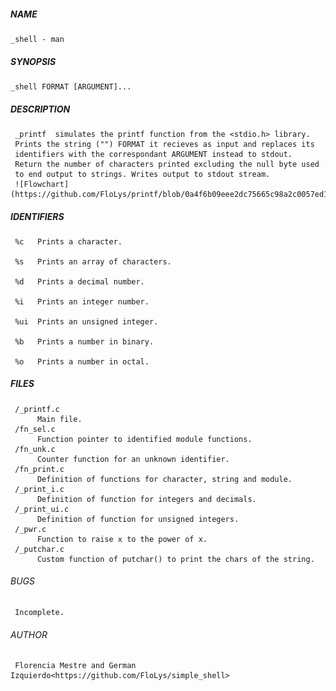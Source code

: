 ##### NAME
    _shell - man

##### SYNOPSIS
    _shell FORMAT [ARGUMENT]...

##### DESCRIPTION
     _printf  simulates the printf function from the <stdio.h> library.
     Prints the string ("") FORMAT it recieves as input and replaces its
     identifiers with the correspondant ARGUMENT instead to stdout.
     Return the number of characters printed excluding the null byte used
     to end output to strings. Writes output to stdout stream.
     ![Flowchart](https://github.com/FloLys/printf/blob/0a4f6b09eee2dc75665c98a2c0057ed1e07216b2/test/Flowchart%20_printf.png)

##### IDENTIFIERS

     %c   Prints a character.

     %s   Prints an array of characters.

     %d   Prints a decimal number.

     %i   Prints an integer number.

     %ui  Prints an unsigned integer.

     %b   Prints a number in binary.

     %o   Prints a number in octal.

##### FILES
     /_printf.c
          Main file.
     /fn_sel.c
          Function pointer to identified module functions.
     /fn_unk.c
          Counter function for an unknown identifier.
     /fn_print.c
          Definition of functions for character, string and module.
     /_print_i.c
          Definition of function for integers and decimals.
     /_print_ui.c
          Definition of function for unsigned integers.
     /_pwr.c
          Function to raise x to the power of x.
     /_putchar.c
          Custom function of putchar() to print the chars of the string.

###### BUGS
     Incomplete.

###### AUTHOR
     Florencia Mestre and German Izquierdo<https://github.com/FloLys/simple_shell>
